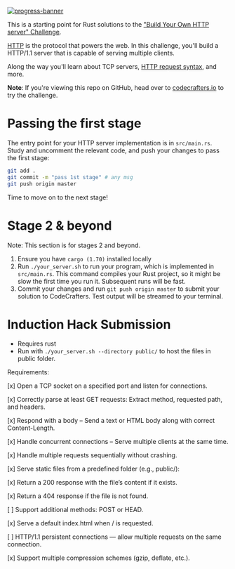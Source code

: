 [![progress-banner](https://backend.codecrafters.io/progress/http-server/93400d7c-2427-44f3-8fd7-63298872c41f)](https://app.codecrafters.io/users/codecrafters-bot?r=2qF)

This is a starting point for Rust solutions to the
["Build Your Own HTTP server" Challenge](https://app.codecrafters.io/courses/http-server/overview).

[HTTP](https://en.wikipedia.org/wiki/Hypertext_Transfer_Protocol) is the
protocol that powers the web. In this challenge, you'll build a HTTP/1.1 server
that is capable of serving multiple clients.

Along the way you'll learn about TCP servers,
[HTTP request syntax](https://www.w3.org/Protocols/rfc2616/rfc2616-sec5.html),
and more.

**Note**: If you're viewing this repo on GitHub, head over to
[codecrafters.io](https://codecrafters.io) to try the challenge.

# Passing the first stage

The entry point for your HTTP server implementation is in `src/main.rs`. Study
and uncomment the relevant code, and push your changes to pass the first stage:

```sh
git add .
git commit -m "pass 1st stage" # any msg
git push origin master
```

Time to move on to the next stage!

# Stage 2 & beyond

Note: This section is for stages 2 and beyond.

1. Ensure you have `cargo (1.70)` installed locally
1. Run `./your_server.sh` to run your program, which is implemented in
   `src/main.rs`. This command compiles your Rust project, so it might be slow
   the first time you run it. Subsequent runs will be fast.
1. Commit your changes and run `git push origin master` to submit your solution
   to CodeCrafters. Test output will be streamed to your terminal.

# Induction Hack Submission

- Requires rust
- Run with `./your_server.sh --directory public/` to host the files in public folder.

Requirements:

[x] Open a TCP socket on a specified port and listen for connections.

[x] Correctly parse at least GET requests: Extract method, requested path, and headers.

[x] Respond with a body – Send a text or HTML body along with correct Content-Length.

[x] Handle concurrent connections – Serve multiple clients at the same time.

[x] Handle multiple requests sequentially without crashing.

[x] Serve static files from a predefined folder (e.g., public/):

[x] Return a 200 response with the file’s content if it exists.

[x] Return a 404 response if the file is not found.

[ ] Support additional methods: POST or HEAD.

[x] Serve a default index.html when / is requested.

[ ] HTTP/1.1 persistent connections — allow multiple requests on the same connection.

[x] Support multiple compression schemes (gzip, deflate, etc.).
